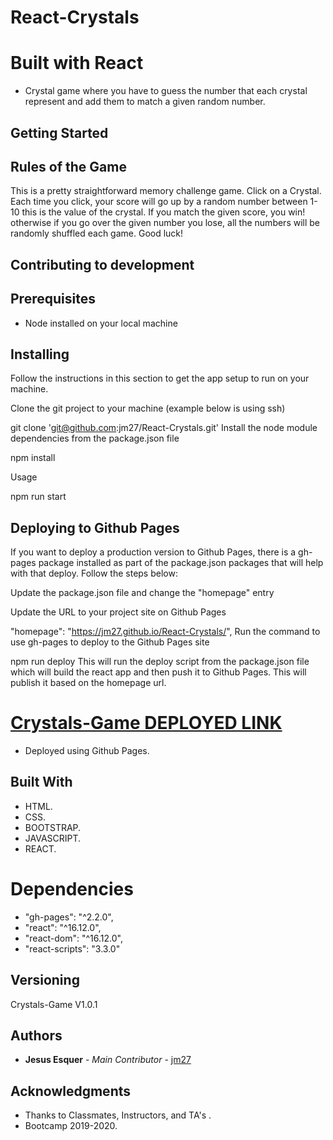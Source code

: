 # React-Crystals

# Built with React

* Crystal game where you have to guess the number that each crystal represent and add them to match a given random number.

## Getting Started

## Rules of the Game
This is a pretty straightforward memory challenge game. Click on a Crystal. Each time you click, your score will go up by a random number between 1-10 this is the value of the crystal. If you match the given score, you win! otherwise if you go over the given number you lose, all the numbers will be randomly shuffled each game. Good luck!

## Contributing to development
## Prerequisites
* Node installed on your local machine

## Installing
Follow the instructions in this section to get the app setup to run on your machine.

Clone the git project to your machine (example below is using ssh)

git clone 'git@github.com:jm27/React-Crystals.git'
Install the node module dependencies from the package.json file

npm install

Usage

npm run start

## Deploying to Github Pages
If you want to deploy a production version to Github Pages, there is a gh-pages package installed as part of the package.json packages that will help with that deploy. Follow the steps below:

Update the package.json file and change the "homepage" entry

Update the URL to your project site on Github Pages

"homepage": "https://jm27.github.io/React-Crystals/",
Run the command to use gh-pages to deploy to the Github Pages site

npm run deploy
This will run the deploy script from the package.json file which will build the react app and then push it to Github Pages.
This will publish it based on the homepage url.

[Crystals-Game DEPLOYED LINK](http://jm27.github.io/React-Crystals "Homepage")
======

* Deployed using Github Pages.

## Built With

* HTML.
* CSS.
* BOOTSTRAP.
* JAVASCRIPT.
* REACT.
# Dependencies

* "gh-pages": "^2.2.0",
* "react": "^16.12.0",
* "react-dom": "^16.12.0",
* "react-scripts": "3.3.0"

## Versioning
Crystals-Game V1.0.1

## Authors

* **Jesus Esquer** - *Main Contributor* - [jm27](https://github.com/jm27)


## Acknowledgments

* Thanks to Classmates, Instructors, and TA's .
* Bootcamp 2019-2020.

